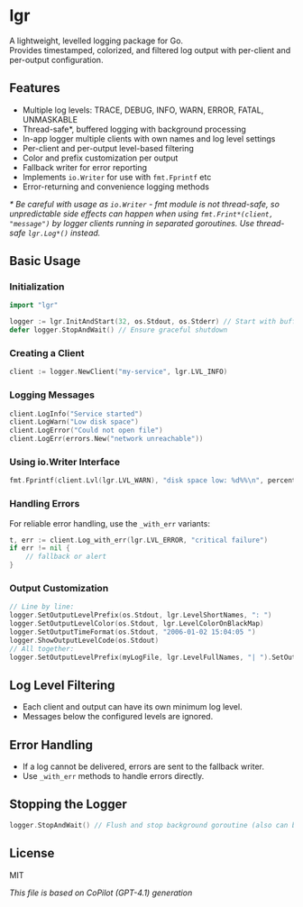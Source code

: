 # lgr

A lightweight, levelled logging package for Go.  
Provides timestamped, colorized, and filtered log output with per-client and per-output configuration.

## Features

- Multiple log levels: TRACE, DEBUG, INFO, WARN, ERROR, FATAL, UNMASKABLE
- Thread-safe*, buffered logging with background processing
- In-app logger multiple clients with own names and log level settings
- Per-client and per-output level-based filtering
- Color and prefix customization per output
- Fallback writer for error reporting
- Implements `io.Writer` for use with `fmt.Fprintf` etc 
- Error-returning and convenience logging methods

_* Be careful with usage as `io.Writer` - fmt module is not thread-safe, so unpredictable side effects can happen when using `fmt.Frint*(client, "message")` by logger clients running in separated goroutines. Use thread-safe `lgr.Log*()` instead._

## Basic Usage

### Initialization

```go
import "lgr"

logger := lgr.InitAndStart(32, os.Stdout, os.Stderr) // Start with buffer size 32 and two outputs
defer logger.StopAndWait() // Ensure graceful shutdown
```

### Creating a Client

```go
client := logger.NewClient("my-service", lgr.LVL_INFO)
```

### Logging Messages

```go
client.LogInfo("Service started")
client.LogWarn("Low disk space")
client.LogError("Could not open file")
client.LogErr(errors.New("network unreachable"))
```

### Using io.Writer Interface

```go
fmt.Fprintf(client.Lvl(lgr.LVL_WARN), "disk space low: %d%%\n", percent)
```

### Handling Errors

For reliable error handling, use the `_with_err` variants:

```go
t, err := client.Log_with_err(lgr.LVL_ERROR, "critical failure")
if err != nil {
    // fallback or alert
}
```

### Output Customization

```go
// Line by line:
logger.SetOutputLevelPrefix(os.Stdout, lgr.LevelShortNames, ": ")
logger.SetOutputLevelColor(os.Stdout, lgr.LevelColorOnBlackMap)
logger.SetOutputTimeFormat(os.Stdout, "2006-01-02 15:04:05 ")
logger.ShowOutputLevelCode(os.Stdout)
// All together:
logger.SetOutputLevelPrefix(myLogFile, lgr.LevelFullNames, "| ").SetOutputTimeFormat(myLogFile, "2006-01-02 15:04:05 ").ShowOutputLevelCode(myLogFile)
```

## Log Level Filtering

- Each client and output can have its own minimum log level.
- Messages below the configured levels are ignored.

## Error Handling

- If a log cannot be delivered, errors are sent to the fallback writer.
- Use `_with_err` methods to handle errors directly.

## Stopping the Logger

```go
logger.StopAndWait() // Flush and stop background goroutine (also can be made by separate Stop() and Wait())
```

## License

MIT

_This file is based on CoPilot (GPT-4.1) generation_
